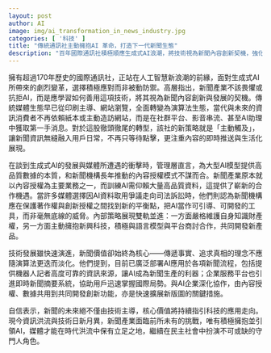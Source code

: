 ```yaml
---
layout: post
author: AI
image: img/ai_transformation_in_news_industry.jpg
categories: [ '科技' ]
title: "傳統通訊社主動擁抱AI 革命，打造下一代新聞生態"
description: "百年國際通訊社積極順應生成式AI浪潮，將技術視為新聞內容創新契機，強化授權合作、推動新聞即時化和生活化，展現以核心價值為本、主動引領數位時代新聞業態的全新策略。"
---
```

擁有超過170年歷史的國際通訊社，正站在人工智慧新浪潮的前緣，面對生成式AI所帶來的劇烈變革，選擇積極應對而非被動防禦。高層指出，新聞產業不該畏懼或抗拒AI，而是應學習如何善用這項技術，將其視為新聞內容創新與發展的契機。傳統媒體生態早已從印刷主導、網站瀏覽，全面轉變為演算法生態，當代與未來的資訊消費者不再依賴紙本或主動造訪網站，而是在社群平台、影音串流、甚至AI助理中獲取第一手消息。對於這股徹頭徹尾的轉型，該社的新策略就是「主動觸及」，讓新聞資訊無縫融入用戶日常，不再只等待點擊，更注重內容的即時推送與生活化展現。

在談到生成式AI的發展與媒體所遭遇的衝擊時，管理層直言，為大型AI模型提供高品質數據的本質，和新聞機構長年推動的內容授權模式不謀而合。新聞產業原本就以內容授權為主要業務之一，而訓練AI需仰賴大量高品質資料，這提供了嶄新的合作機遇。當許多媒體選擇因AI資料取用爭議走向司法訴訟時，他們則認為新聞機構應在保護著作權與創新授權之間找到新的平衡點，把AI當作可引導、可開發的工具，而非毫無底線的威脅。內部策略展現雙軌並進：一方面嚴格維護自身知識財產權，另一方面主動擁抱新興科技，積極與語言模型與平台商討合作，共同開發新產品。

技術發展雖快速演進，新聞價值卻始終為核心——傳遞事實、追求真相的理念不應隨演算法更迭而淡化。他們提到，目前已廣泛部署AI應用於各項新聞流程，包括提供機器人記者高度可靠的資訊來源，讓AI成為新聞生產的利器；企業服務平台也引進即時新聞摘要系統，協助用戶迅速掌握國際局勢。與AI企業深化協作，由內容授權、數據共用到共同開發創新功能，亦是快速擴展新版圖的關鍵措施。

自信表示，新聞的未來絕不僅由技術主導，核心價值將持續指引科技的應用走向。現今資訊洪流與技術日新月異，新聞產業面臨前所未有的挑戰，唯有積極擁抱並引領AI，媒體才能在時代洪流中保有立足之地，繼續在民主社會中扮演不可或缺的守門人角色。